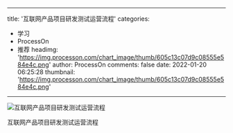 
---
title: '互联网产品项目研发测试运营流程'
categories: 
 - 学习
 - ProcessOn
 - 推荐
headimg: 'https://img.processon.com/chart_image/thumb/605c13c07d9c08555e584e4c.png'
author: ProcessOn
comments: false
date: 2022-01-20 06:25:28
thumbnail: 'https://img.processon.com/chart_image/thumb/605c13c07d9c08555e584e4c.png'
---

<div>   
<img class="thumb" alt="互联网产品项目研发测试运营流程" src="https://img.processon.com/chart_image/thumb/605c13c07d9c08555e584e4c.png" referrerpolicy="no-referrer">
<p>互联网产品项目研发测试运营流程</p>  
</div>
            